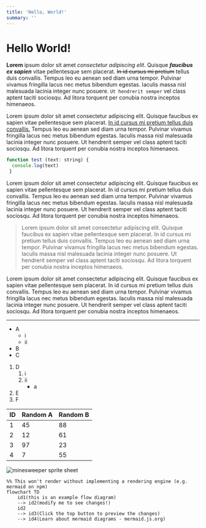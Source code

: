 ```yaml
---
title: 'Hello, World!'
summary: ''
---
```


# Hello World!

**Lorem** ipsum dolor sit amet *consectetur adipiscing elit*. Quisque ***faucibus ex sapien*** vitae pellentesque sem placerat. ~~In id cursus mi pretium~~ tellus duis convallis. Tempus leo eu aenean sed diam urna tempor. Pulvinar vivamus fringilla lacus nec metus bibendum egestas. Iaculis massa nisl malesuada lacinia integer nunc posuere. `Ut hendrerit semper` vel class aptent taciti sociosqu. Ad litora torquent per conubia nostra inceptos himenaeos.

Lorem ipsum dolor sit amet consectetur adipiscing elit. Quisque faucibus ex sapien vitae pellentesque sem placerat. [In id cursus mi pretium tellus duis convallis.](https://github.com/chiq2045) Tempus leo eu aenean sed diam urna tempor. Pulvinar vivamus fringilla lacus nec metus bibendum egestas. Iaculis massa nisl malesuada lacinia integer nunc posuere. Ut hendrerit semper vel class aptent taciti sociosqu. Ad litora torquent per conubia nostra inceptos himenaeos.

```javascript
function test (text: string) {
  console.log(text)
 }
```

Lorem ipsum dolor sit amet consectetur adipiscing elit. Quisque faucibus ex sapien vitae pellentesque sem placerat. In id cursus mi pretium tellus duis convallis. Tempus leo eu aenean sed diam urna tempor. Pulvinar vivamus fringilla lacus nec metus bibendum egestas. Iaculis massa nisl malesuada lacinia integer nunc posuere. Ut hendrerit semper vel class aptent taciti sociosqu. Ad litora torquent per conubia nostra inceptos himenaeos.

> Lorem ipsum dolor sit amet consectetur adipiscing elit. Quisque faucibus ex sapien vitae pellentesque sem placerat. In id cursus mi pretium tellus duis convallis. Tempus leo eu aenean sed diam urna tempor. Pulvinar vivamus fringilla lacus nec metus bibendum egestas. Iaculis massa nisl malesuada lacinia integer nunc posuere. Ut hendrerit semper vel class aptent taciti sociosqu. Ad litora torquent per conubia nostra inceptos himenaeos.

Lorem ipsum dolor sit amet consectetur adipiscing elit. Quisque faucibus ex sapien vitae pellentesque sem placerat. In id cursus mi pretium tellus duis convallis. Tempus leo eu aenean sed diam urna tempor. Pulvinar vivamus fringilla lacus nec metus bibendum egestas. Iaculis massa nisl malesuada lacinia integer nunc posuere. Ut hendrerit semper vel class aptent taciti sociosqu. Ad litora torquent per conubia nostra inceptos himenaeos.

***

* A
  * i
  * ii
* B
* C

1. D
   1. i
   2. ii
      * a
2. E
3. F

| ID | Random A | Random B |
| -- | -------- | -------- |
| 1  | 45       | 88       |
| 2  | 12       | 61       |
| 3  | 97       | 23       |
| 4  | 7        | 55       |

![minesweeper sprite sheet](/images/image.png "A futuristic sprite sheet for a minesweeper game")

```mermaid
%% This won't render without implementing a rendering engine (e.g. mermaid on npm)
flowchart TD
    id1(this is an example flow diagram)
    --> id2(modify me to see changes!)
    id2
    --> id3(Click the top button to preview the changes)
    --> id4(Learn about mermaid diagrams - mermaid.js.org)
```
